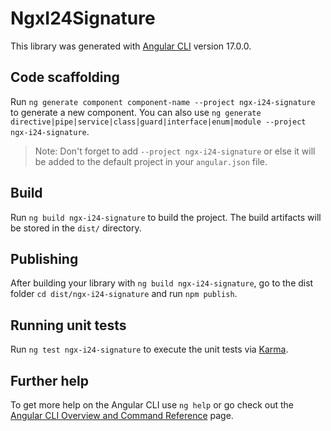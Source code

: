 # NgxI24Signature

This library was generated with [Angular CLI](https://github.com/angular/angular-cli) version 17.0.0.

## Code scaffolding

Run `ng generate component component-name --project ngx-i24-signature` to generate a new component. You can also use `ng generate directive|pipe|service|class|guard|interface|enum|module --project ngx-i24-signature`.
> Note: Don't forget to add `--project ngx-i24-signature` or else it will be added to the default project in your `angular.json` file. 

## Build

Run `ng build ngx-i24-signature` to build the project. The build artifacts will be stored in the `dist/` directory.

## Publishing

After building your library with `ng build ngx-i24-signature`, go to the dist folder `cd dist/ngx-i24-signature` and run `npm publish`.

## Running unit tests

Run `ng test ngx-i24-signature` to execute the unit tests via [Karma](https://karma-runner.github.io).

## Further help

To get more help on the Angular CLI use `ng help` or go check out the [Angular CLI Overview and Command Reference](https://angular.io/cli) page.
